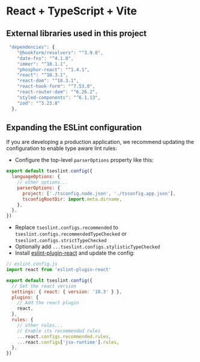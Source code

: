 # React + TypeScript + Vite

## External libraries used in this project

```js
 "dependencies": {
    "@hookform/resolvers": "^3.9.0",
    "date-fns": "^4.1.0",
    "immer": "^10.1.1",
    "phosphor-react": "^1.4.1",
    "react": "^18.3.1",
    "react-dom": "^18.3.1",
    "react-hook-form": "^7.53.0",
    "react-router-dom": "^6.26.2",
    "styled-components": "^6.1.13",
    "zod": "^3.23.8"
  },
```


## Expanding the ESLint configuration

If you are developing a production application, we recommend updating the configuration to enable type aware lint rules:

- Configure the top-level `parserOptions` property like this:

```js
export default tseslint.config({
  languageOptions: {
    // other options...
    parserOptions: {
      project: ['./tsconfig.node.json', './tsconfig.app.json'],
      tsconfigRootDir: import.meta.dirname,
    },
  },
})
```

- Replace `tseslint.configs.recommended` to `tseslint.configs.recommendedTypeChecked` or `tseslint.configs.strictTypeChecked`
- Optionally add `...tseslint.configs.stylisticTypeChecked`
- Install [eslint-plugin-react](https://github.com/jsx-eslint/eslint-plugin-react) and update the config:

```js
// eslint.config.js
import react from 'eslint-plugin-react'

export default tseslint.config({
  // Set the react version
  settings: { react: { version: '18.3' } },
  plugins: {
    // Add the react plugin
    react,
  },
  rules: {
    // other rules...
    // Enable its recommended rules
    ...react.configs.recommended.rules,
    ...react.configs['jsx-runtime'].rules,
  },
})
```


